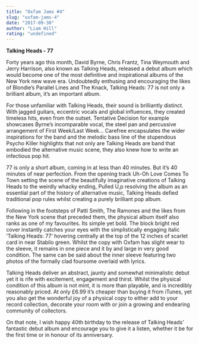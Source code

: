 ```yaml
---
title: "Oxfam Jams #4"
slug: "oxfam-jams-4"
date: "2017-09-30"
author: "Liam Hill"
rating: "undefined"
---
```


**Talking Heads - 77**

Forty years ago this month, David Byrne, Chris Frantz, Tina Weymouth and Jerry Harrison, also known as Talking Heads, released a debut album which would become one of the most definitive and inspirational albums of the New York new wave era. Undoubtedly enthusing and encouraging the likes of Blondie’s Parallel Lines and The Knack, Talking Heads: 77 is not only a brilliant album, it’s an important album.

For those unfamiliar with Talking Heads, their sound is brilliantly distinct. With jagged guitars, eccentric vocals and global influences, they created timeless hits, even from the outset. Tentative Decision for example showcases Byrne’s incomparable vocal, the steel pan and percussive arrangement of First Week/Last Week… Carefree encapsulates the wider inspirations for the band and the melodic bass line of the stupendous Psycho Killer highlights that not only are Talking Heads are band that embodied the alternative music scene, they also knew how to write an infectious pop hit.

77 is only a short album, coming in at less than 40 minutes. But it’s 40 minutes of near perfection. From the opening track Uh-Oh Love Comes To Town setting the scene of the beautifully imaginative creations of Talking Heads to the weirdly whacky ending, Pulled U,p resolving the album as an essential part of the history of alternative music, Talking Heads defied traditional pop rules whilst creating a purely brilliant pop album.

Following in the footsteps of Patti Smith, The Ramones and the likes from the New York scene that preceded them, the physical album itself also ranks as one of my favourites. Its simple yet bold. The block bright red cover instantly catches your eyes with the simplistically engaging italic ‘Talking Heads: 77’ hovering centrally at the top of the 12 inches of scarlet card in near Stabilo green. Whilst the copy with Oxfam has slight wear to the sleeve, it remains in one piece and it by and large in very good condition. The same can be said about the inner sleeve featuring two photos of the formally clad foursome overlaid with lyrics.

Talking Heads deliver an abstract, jaunty and somewhat minimalistic debut yet it is rife with excitement, engagement and thirst. Whilst the physical condition of this album is not mint, it is more than playable, and is incredibly reasonably priced. At only £6.99 it’s cheaper than buying it from iTunes, yet you also get the wonderful joy of a physical copy to either add to your record collection, decorate your room with or join a growing and endearing community of collectors.

On that note, I wish happy 40th birthday to the release of Talking Heads’ fantastic debut album and encourage you to give it a listen, whether it be for the first time or in honour of its anniversary.
